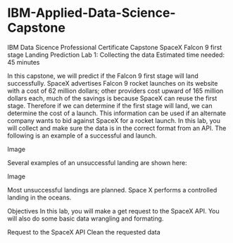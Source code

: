 # IBM-Applied-Data-Science-Capstone
IBM Data Sicence Professional Certificate Capstone
SpaceX Falcon 9 first stage Landing Prediction
Lab 1: Collecting the data
Estimated time needed: 45 minutes

In this capstone, we will predict if the Falcon 9 first stage will land successfully. SpaceX advertises Falcon 9 rocket launches on its website with a cost of 62 million dollars; other providers cost upward of 165 million dollars each, much of the savings is because SpaceX can reuse the first stage. Therefore if we can determine if the first stage will land, we can determine the cost of a launch. This information can be used if an alternate company wants to bid against SpaceX for a rocket launch. In this lab, you will collect and make sure the data is in the correct format from an API. The following is an example of a successful and launch.

Image

Several examples of an unsuccessful landing are shown here:

Image

Most unsuccessful landings are planned. Space X performs a controlled landing in the oceans.

Objectives
In this lab, you will make a get request to the SpaceX API. You will also do some basic data wrangling and formating.

Request to the SpaceX API
Clean the requested data
